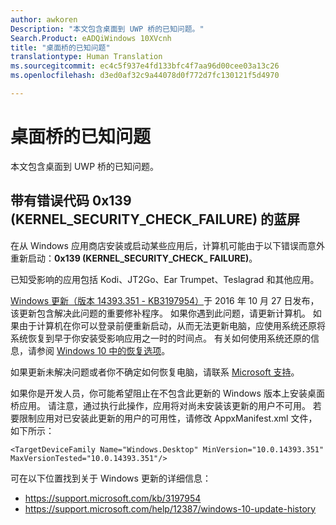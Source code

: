 ```yaml
---
author: awkoren
Description: "本文包含桌面到 UWP 桥的已知问题。"
Search.Product: eADQiWindows 10XVcnh
title: "桌面桥的已知问题"
translationtype: Human Translation
ms.sourcegitcommit: ec4c5f937e4fd133bfc4f7aa96d00cee03a13c26
ms.openlocfilehash: d3ed0af32c9a44078d0f772d7fc130121f5d4970

---
```

# <a name="known-issues-with-the-desktop-bridge"></a>桌面桥的已知问题

本文包含桌面到 UWP 桥的已知问题。

## <a name="blue-screen-with-error-code-0x139-kernelsecuritycheckfailure"></a>带有错误代码 0x139 (KERNEL_SECURITY_CHECK_FAILURE) 的蓝屏

在从 Windows 应用商店安装或启动某些应用后，计算机可能由于以下错误而意外重新启动：**0x139 (KERNEL\_SECURITY\_CHECK\_ FAILURE)**。

已知受影响的应用包括 Kodi、JT2Go、Ear Trumpet、Teslagrad 和其他应用。

[Windows 更新（版本 14393.351 - KB3197954）](https://support.microsoft.com/kb/3197954)于 2016 年 10 月 27 日发布，该更新包含解决此问题的重要修补程序。 如果你遇到此问题，请更新计算机。 如果由于计算机在你可以登录前便重新启动，从而无法更新电脑，应使用系统还原将系统恢复到早于你安装受影响应用之一时的时间点。 有关如何使用系统还原的信息，请参阅 [Windows 10 中的恢复选项](https://support.microsoft.com/en-us/help/12415/windows-10-recovery-options)。 

如果更新未解决问题或者你不确定如何恢复电脑，请联系 [Microsoft 支持](https://support.microsoft.com/contactus/)。 

如果你是开发人员，你可能希望阻止在不包含此更新的 Windows 版本上安装桌面桥应用。 请注意，通过执行此操作，应用将对尚未安装该更新的用户不可用。 若要限制应用对已安装此更新的用户的可用性，请修改 AppxManifest.xml 文件，如下所示：

```<TargetDeviceFamily Name="Windows.Desktop" MinVersion="10.0.14393.351" MaxVersionTested="10.0.14393.351"/>```

可在以下位置找到关于 Windows 更新的详细信息： 
* https://support.microsoft.com/kb/3197954
* https://support.microsoft.com/help/12387/windows-10-update-history


<!--HONumber=Dec16_HO3-->



